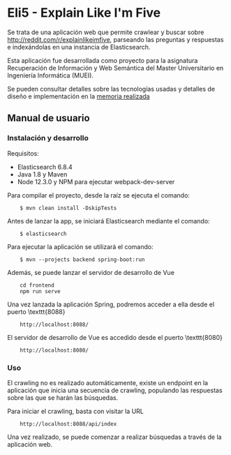 # Eli5 - Explain  Like I'm Five

Se trata de una aplicación web que permite crawlear y buscar sobre http://reddit.com/r/explainlikeimfive, parseando las preguntas y respuestas e indexándolas en una instancia de Elasticsearch.

Esta aplicación fue desarrollada como proyecto para la asignatura Recuperación de Información y Web Semántica del Master Universitario en Ingeniería Informática (MUEI).

Se pueden consultar detalles sobre las tecnologías usadas y detalles de diseño e implementación en la [memoria realizada](docs/Explain_Like_I_m_Five.pdf)

## Manual de usuario

### Instalación y desarrollo

Requisitos:


* Elasticsearch 6.8.4
* Java 1.8 y Maven
* Node 12.3.0 y NPM para ejecutar webpack-dev-server

Para compilar el proyecto, desde la raíz se ejecuta el comando:
```
    $ mvn clean install -DskipTests
```

Antes de lanzar la app, se iniciará Elasticsearch mediante el comando:
    
```
    $ elasticsearch
```
Para ejecutar la aplicación se utilizará el comando:
```
    $ mvn --projects backend spring-boot:run
```

Además, se puede lanzar el servidor de desarrollo de Vue
```
    cd frontend
    npm run serve
```

Una vez lanzada la aplicación Spring, podremos acceder a ella desde el puerto \texttt{8088}
```
    http://localhost:8088/
```

El servidor de desarrollo de Vue es accedido desde el puerto \texttt{8080}
```
    http://localhost:8080/
```

### Uso

El crawling no es realizado automáticamente, existe un endpoint en la aplicación que inicia una secuencia de crawling, populando las respuestas sobre las que se harán las búsquedas.

Para iniciar el crawling, basta con visitar la URL
```
    http://localhost:8088/api/index
```

Una vez realizado, se puede comenzar a realizar búsquedas a través de la aplicación web.


